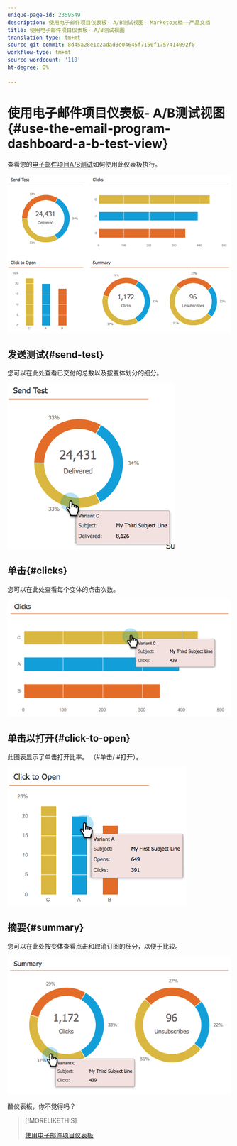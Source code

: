 ```yaml
---
unique-page-id: 2359549
description: 使用电子邮件项目仪表板- A/B测试视图- Marketo文档——产品文档
title: 使用电子邮件项目仪表板- A/B测试视图
translation-type: tm+mt
source-git-commit: 8d45a28e1c2adad3e04645f7150f1757414092f0
workflow-type: tm+mt
source-wordcount: '110'
ht-degree: 0%

---
```



# 使用电子邮件项目仪表板- A/B测试视图{#use-the-email-program-dashboard-a-b-test-view}

查看您的[电子邮件项目A/B测试](/help/marketo/product-docs/email-marketing/email-programs/email-program-actions/email-test-a-b-test/add-an-a-b-test.md)如何使用此仪表板执行。

![](assets/image2014-9-12-16-3a14-3a28.png)

## 发送测试{#send-test}

您可以在此处查看已交付的总数以及按变体划分的细分。

![](assets/image2014-9-12-16-3a16-3a2.png)

## 单击{#clicks}

您可以在此处查看每个变体的点击次数。

![](assets/image2014-9-12-16-3a16-3a20.png)

## 单击以打开{#click-to-open}

此图表显示了单击打开比率。 （#单击/ #打开）。

![](assets/image2014-9-12-16-3a16-3a36.png)

## 摘要{#summary}

您可以在此处按变体查看点击和取消订阅的细分，以便于比较。

![](assets/image2014-9-12-16-3a16-3a45.png)

酷仪表板，你不觉得吗？

>[!MORELIKETHIS]
>
>[使用电子邮件项目仪表板](/help/marketo/product-docs/email-marketing/email-programs/email-program-data/use-the-email-program-dashboard.md)
